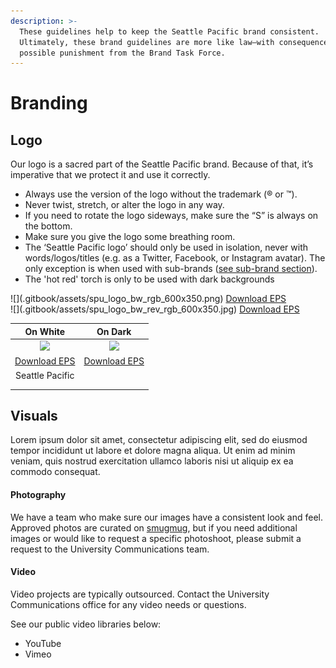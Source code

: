 ```yaml
---
description: >-
  These guidelines help to keep the Seattle Pacific brand consistent.
  Ultimately, these brand guidelines are more like law—with consequences and
  possible punishment from the Brand Task Force.
---
```


# Branding

## Logo

Our logo is a sacred part of the Seattle Pacific brand. Because of that, it’s imperative that we protect it and use it correctly.

* Always use the version of the logo without the trademark \(® or ™\).
* Never twist, stretch, or alter the logo in any way.
* If you need to rotate the logo sideways, make sure the “S” is always on the bottom.
* Make sure you give the logo some breathing room.
* The ‘Seattle Pacific logo’ should only be used in isolation, never with words/logos/titles \(e.g. as a Twitter, Facebook, or Instagram avatar\). The only exception is when used with sub-brands \([see sub-brand section](./)\).
* The 'hot red' torch is only to be used with dark backgrounds

<div class="logo-downloads">
	<div class="logo-div">
		![](.gitbook/assets/spu_logo_bw_rgb_600x350.png)
		<a href="#">Download EPS</a>
	</div>
	<div class="logo-div">
		![](.gitbook/assets/spu_logo_bw_rev_rgb_600x350.jpg)
		<a href="#">Download EPS</a>
	</div>
</div>


| On White | On Dark |
| :---: | :---: |
| ![](https://spu.edu/assets/logo-ver-1.png) | ![](https://spu.edu/assets/logo-ver-2.png) |
| [Download EPS](./) | [Download EPS](./) |
| Seattle Pacific |  |
|  |  |
|  |  |

## Visuals

Lorem ipsum dolor sit amet, consectetur adipiscing elit, sed do eiusmod tempor incididunt ut labore et dolore magna aliqua. Ut enim ad minim veniam, quis nostrud exercitation ullamco laboris nisi ut aliquip ex ea commodo consequat. 

#### Photography

We have a team who make sure our images have a consistent look and feel. Approved photos are curated on [smugmug](http://smugmug.com), but if you need additional images or would like to request a specific photoshoot, please submit a request to the University Communications team.

#### Video

Video projects are typically outsourced. Contact the University Communications office for any video needs or questions.

See our public video libraries below:

* YouTube
* Vimeo



